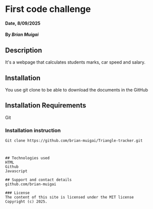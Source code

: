 # First code challenge
 #### Date, 8/09/2025


#### By *Brian Muigai*

## Description
It's a webpage that calculates students marks, car speed and salary.

## Installation
You use git clone to be able to download the documents in the GitHub

## Installation Requirements
Git

### Installation instruction
```
Git clone https://github.com/brian-muigai/Triangle-tracker.git



## Technologies used
HTML
Github
Javascript

## Support and contact details
github.com/brian-muigai

### License
The content of this site is licensed under the MIT license
Copyright (c) 2025.

